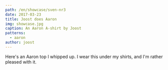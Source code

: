 ```yaml
---
path: /en/showcase/sven-nr3
date: 2017-03-23
title: Joost does Aaron
img: showcase.jpg
caption: An Aaron A-shirt by Joost
patterns:
  - aaron
author: joost
---
```


Here's an Aaron top I whipped up. I wear this under my shirts, and I'm rather pleased with it.